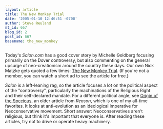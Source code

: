 ```yaml
---
layout: article
title: The New Monkey Trial
date: '2005-01-10 12:46:51 -0700'
author: Steve Reuland
mt_id: 667
blog_id: 2
post_id: 667
basename: the_new_monkey
---
```

Today's _Salon.com_ has a good cover story by Michelle Goldberg focusing primarily on the Dover controversy, but also commenting on the general upsurge of neo-creationism around the country these days.  Our own Nick Matzke gets quoted a few times:  [The New Monkey Trial](http://www.salon.com/news/feature/2005/01/10/evolution/index.html).  (If you're not a member, you can watch a short ad to see the article for free.) 

_Salon_ is a left-leaning rag, so the article focuses a lot on the political aspect of the "controversy", particularly the machinations of the Religious Right and their self-declared mandate.  For a different political angle, see [Origin of the Specious](http://reason.com/9707/fe.bailey.shtml), an older article from _Reason_, which is one of my all-time favorites.  It looks at anti-evolution as an ideological imperative for Neoconservative movement.  Short answer:  Neoconservatives aren't religious, but think it's important that everyone is.  After reading these articles, try not to drive or operate heavy machinery.
